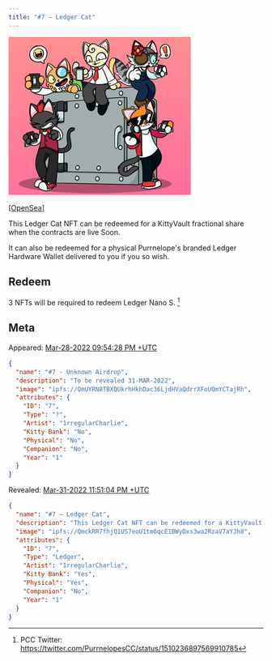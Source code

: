 ```yaml
---
title: "#7 – Ledger Cat"
---
```


[![#7 – Ledger Cat](../assets/kittyvalut-purrks/QmckRR7fhjQ1US7eoU1tm6qcE1BWyDxs3wa2RzaV7aYJh8_resize.jpg)](https://ipfs.io/ipfs/QmckRR7fhjQ1US7eoU1tm6qcE1BWyDxs3wa2RzaV7aYJh8)

[[OpenSea](https://opensea.io/assets/0xda7d42b6167f1497346d7b2336a6d7a603026db1/6)]

This Ledger Cat NFT can be redeemed for a KittyVault fractional share when the contracts are live Soon.

It can also be redeemed for a physical Purrnelope's branded Ledger Hardware Wallet delivered to you if you so wish. 

## Redeem

3 NFTs will be required to redeem Ledger Nano S. [^1]

## Meta

Appeared: [Mar-28-2022 09:54:28 PM +UTC](https://etherscan.io/tx/0x3c94ba360697a8e8e195a4394dc715d2a8612817c0f67e787067e6f31d2e965d)

```json title="ipfs://Qmd4wWVY5YeABtq1UusP1Xko1ALiQ2PMnhwVSz3pcH41cJ"
{
  "name": "#7 - Unknown Airdrop",
  "description": "To be revealed 31-MAR-2022",
  "image": "ipfs://QmUYRN8TBXQUkrhHkhDac36LjdHVaQdrrXFoUQmYCTajRh",
  "attributes": {
    "ID": "7",
    "Type": "?",
    "Artist": "1rregularCharlie",
    "Kitty Bank": "No",
    "Physical": "No",
    "Companion": "No",
    "Year": "1"
  }
}
```

Revealed: [Mar-31-2022 11:51:04 PM +UTC](https://etherscan.io/tx/0x5d2bc436dddaffc8a8eb14cded40ca4860104d3a0958f00ac343ebb2067ec5fe)

```json title="ipfs://QmXxfLR55a2totcPwswLUeM5Sxsu9wXFBZBqRNVmFsnuW1"
{
  "name": "#7 – Ledger Cat",
  "description": "This Ledger Cat NFT can be redeemed for a KittyVault fractional share when the contracts are live SoonTM. It can also be redeemed for a physical Purrnelope's branded Ledger Hardware Wallet delivered to you if you so wish. You will need to trade in a currently TBA number of these NFTs to get your very own Purrnelope’s physical collectible. This NFT will also show in the collection log when that is live on our website™️",
  "image": "ipfs://QmckRR7fhjQ1US7eoU1tm6qcE1BWyDxs3wa2RzaV7aYJh8",
  "attributes": {
    "ID": "7",
    "Type": "Ledger",
    "Artist": "1rregularCharlie",
    "Kitty Bank": "Yes",
    "Physical": "Yes",
    "Companion": "No",
    "Year": "1"
  }
}
```


[^1]: PCC Twitter: https://twitter.com/PurrnelopesCC/status/1510236897569910785